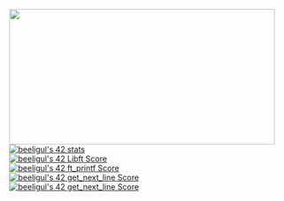  <img src="https://media.giphy.com/media/bqSkJ4IwNcoZG/giphy.gif" style="text-align:center" width="480" height="246" />
<a href="https://github.com/JaeSeoKim/badge42"><img src="https://badge42.vercel.app/api/v2/cldtdzadh00110fl54xslmkzl/stats?cursusId=21&coalitionId=227" alt="beeligul's 42 stats" /></a>
<br>
<a href="https://github.com/JaeSeoKim/badge42"><img src="https://badge42.vercel.app/api/v2/cldtdzadh00110fl54xslmkzl/project/2905508" alt="beeligul's 42 Libft Score" /></a>
<br>
<a href="https://github.com/JaeSeoKim/badge42"><img src="https://badge42.vercel.app/api/v2/cldtdzadh00110fl54xslmkzl/project/3003149" alt="beeligul's 42 ft_printf Score" /></a>
<br>
<a href="https://github.com/JaeSeoKim/badge42"><img src="https://badge42.vercel.app/api/v2/cldtdzadh00110fl54xslmkzl/project/3024411" alt="beeligul's 42 get_next_line Score" /></a>
<br>
<a href="https://github.com/JaeSeoKim/badge42"><img src="https://badge42.vercel.app/api/v2/cldtdzadh00110fl54xslmkzl/project/3024411" alt="beeligul's 42 get_next_line Score" /></a>
